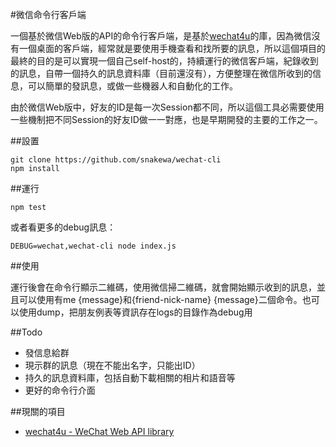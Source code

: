 #微信命令行客戶端

一個基於微信Web版的API的命令行客戶端，是基於[wechat4u](https://github.com/nodeWechat/wechat4u)的庫，因為微信沒有一個桌面的客戶端，經常就是要使用手機查看和找所要的訊息，所以這個項目的最終的目的是可以實現一個自己self-host的，持續運行的微信客戶端，紀錄收到的訊息，自帶一個持久的訊息資料庫（目前還沒有），方便整理在微信所收到的信息，可以簡單的發訊息，或做一些機器人和自動化的工作。

由於微信Web版中，好友的ID是每一次Session都不同，所以這個工具必需要使用一些機制把不同Session的好友ID做一一對應，也是早期開發的主要的工作之一。

##設置
```
git clone https://github.com/snakewa/wechat-cli
npm install
```

##運行
```
npm test
```
或者看更多的debug訊息：
```
DEBUG=wechat,wechat-cli node index.js
```
##使用

運行後會在命令行顯示二維碼，使用微信掃二維碼，就會開始顯示收到的訊息，並且可以使用有me {message}和{friend-nick-name} {message}二個命令。也可以使用dump，把朋友例表等資訊存在logs的目錄作為debug用

##Todo
- 發信息給群
- 現示群的訊息（現在不能出名字，只能出ID）
- 持久的訊息資料庫，包括自動下載相關的相片和語音等
- 更好的命令行介面


##現關的項目

* [wechat4u - WeChat Web API library](https://github.com/nodeWechat/wechat4u)
